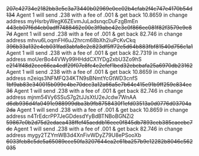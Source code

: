 ~~207c42734e2182bb3e5c3a73440b02969e0ce02b4cfab2f4c747e4170b54d134~~
Agent 1 will send .238 with a fee of .001 & get back 10.8659 in change address myHsrbyWegK6ZEvmJuLadsnqcDuFzgBmEn
~~443cb07f6d4cb0adff7488462c00c3f9abe42c3c0f866ec081f82f3579e9e87d~~
Agent 1 will send .238 with a fee of .001 & get back 82.746 in change address mhvu6LoqmFH6uJ2hrcm68bXh2iuPcKvCkq
~~396b33a132e4eb031fad3abfa8e2c823df5ff72e5d64b883fbf81540d756c1a1~~
Agent 1 will send .238 with a fee of .001 & get back 82.7319 in change address moUerBo44VWy99HHddCX1YDg2xbU3Zo9hS
~~e2141f48d2cce66ca4edf29f07e8fc4e2efef1bcd32ebcbafa25a6970db23162~~
Agent 1 will send .238 with a fee of .001 & get back 10.8659 in change address n2eiqs3NFMFQ34KTN9sBNmtYcGtWD3cnfS
~~1bf9ab83e340015b099c4be70dcc3a12a66a5e7b64c415e91b9ff259c834ec36~~
Agent 1 will send .238 with a fee of .001 & get back 82.746 in change address mjnm54Vy6SSuS7g2tJJsXtU2eJcdw7WnAA
~~d6db936d4fa0491e988999dba3b9fb8758430f1efd03513a0d0776d03704a2da~~
Agent 1 will send .238 with a fee of .001 & get back 10.8659 in change address n4TrEdcrPP7JeGDdesdYyBdBTNBoBGNZi2
~~59867e0b2d75d2edaea438ffef45aeddb16eee0f845db7893ceb385caeebc7dc~~
Agent 1 will send .238 with a fee of .001 & get back 82.746 in change address mygy2TZYmWB3d4XnFivWDyZ79U8ePSooXb
~~6033feb8c5de5a65089cce50fa3207644ea2c61ba257b9e12282b8046c562035~~
